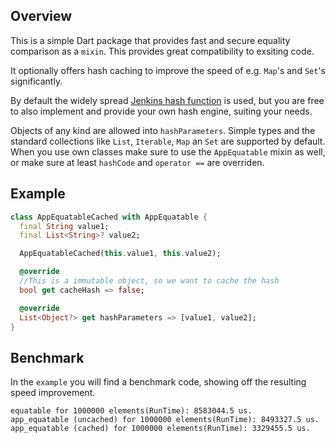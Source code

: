 ## Overview

This is a simple Dart package that provides fast and secure equality comparison as a `mixin`. This provides great compatibility to exsiting code.

It optionally offers hash caching to improve the speed of e.g. `Map`'s and `Set`'s significantly.

By default the widely spread [Jenkins hash function](https://en.wikipedia.org/wiki/Jenkins_hash_function) is used, but you are free to also implement and provide your own hash engine, suiting your needs.

Objects of any kind are allowed into `hashParameters`. Simple types and the standard collections like `List`, `Iterable`, `Map` an `Set` are supported by default. When you use own classes make sure to use the `AppEquatable` mixin as well, or make sure at least `hashCode` and `operator ==` are overriden.

## Example

```dart
class AppEquatableCached with AppEquatable {
  final String value1;
  final List<String>? value2;

  AppEquatableCached(this.value1, this.value2);

  @override
  //This is a immutable object, so we want to cache the hash
  bool get cacheHash => false;

  @override
  List<Object?> get hashParameters => [value1, value2];
}
```

## Benchmark

In the `example` you will find a benchmark code, showing off the resulting speed improvement.

```
equatable for 1000000 elements(RunTime): 8583044.5 us.
app_equatable (uncached) for 1000000 elements(RunTime): 8493327.5 us.
app_equatable (cached) for 1000000 elements(RunTime): 3329455.5 us.
```